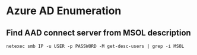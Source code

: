 # Azure AD Enumeration

## Find AAD connect server from MSOL description

    netexec smb IP -u USER -p PASSWORD -M get-desc-users | grep -i MSOL 
